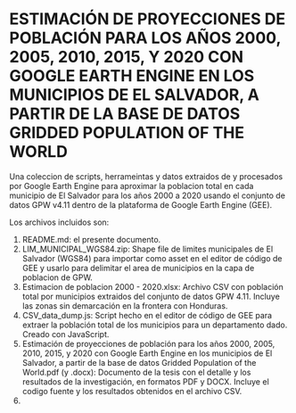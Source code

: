 # ESTIMACIÓN DE PROYECCIONES DE POBLACIÓN PARA LOS AÑOS 2000, 2005, 2010, 2015, Y 2020 CON GOOGLE EARTH ENGINE EN LOS MUNICIPIOS DE EL SALVADOR, A PARTIR DE LA BASE DE DATOS GRIDDED POPULATION OF THE WORLD
Una coleccion de scripts, herrameintas y datos extraidos de y procesados por Google Earth Engine para aproximar la poblacion total en cada municipio de El Salvador para los años 2000 a 2020 usando el conjunto de datos GPW v4.11 dentro de la plataforma de Google Earth Engine (GEE).

Los archivos incluidos son:

1. README.md: el presente documento.
2. LIM_MUNICIPAL_WGS84.zip: Shape file de limites municipales de El Salvador (WGS84) para importar como asset en el editor de código de GEE y usarlo para delimitar el area de municipios en la capa de poblacion de GPW.
3. Estimacion de poblacion 2000 - 2020.xlsx: Archivo CSV con población total por municipios extraidos del conjunto de datos GPW 4.11. Incluye las zonas sin demarcación en la frontera con Honduras.
4. CSV_data_dump.js: Script hecho en el editor de código de GEE para extraer la población total de los municipios para un departamento dado. Creado con JavaScript.
5. Estimación de proyecciones de población para los años 2000, 2005, 2010, 2015, y 2020 con Google Earth Engine en los municipios de El Salvador, a partir de la base de datos Gridded Population of the World.pdf (y .docx): Documento de la tesis con el detalle y los resultados de la investigación, en formatos PDF y DOCX. Incluye el codigo fuente y los resultados obtenidos en el archivo CSV.
6. 




